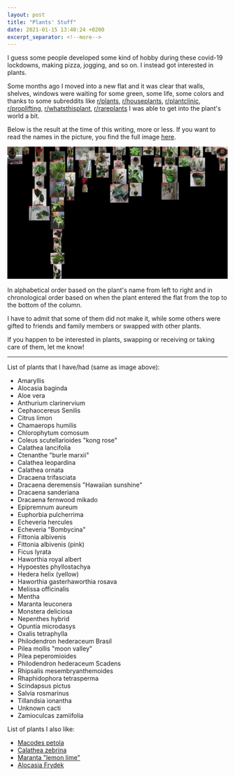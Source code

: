 ```yaml
---
layout: post
title: "Plants' Stuff"
date: 2021-01-15 13:40:24 +0200
excerpt_separator: <!--more-->
---
```

<!-- <p>{{ page.date | date: "%B %e, %Y" }}</p> -->
I guess some people developed some kind of hobby during these covid-19 lockdowns<!--more-->, making pizza, jogging, and so on. I instead got interested in plants.

Some months ago I moved into a new flat and it was clear that walls, shelves, windows were waiting for some green, some life, some colors and thanks to some subreddits like 
[r/plants](https://www.reddit.com/r/plants),
[r/houseplants](https://www.reddit.com/r/houseplants),
[r/plantclinic](https://www.reddit.com/r/plantclinic),
[r/proplifting](https://www.reddit.com/r/proplifting),
[r/whatsthisplant](https://www.reddit.com/r/whatsthisplant),
[r/rareplants](https://www.reddit.com/r/rareplants)
I was able to get into the plant's world a bit.

Below is the result at the time of this writing, more or less. If you want to read the names in the picture, you find the full image [here](https://github.com/MatteoRomiti/matteoromiti.github.io/blob/master/images/all_plants.jpg).

![Almost all the plants I had](/images/all_plants.jpg)

In alphabetical order based on the plant's name from left to right and in chronological order based on when the plant entered the flat from the top to the bottom of the column.

I have to admit that some of them did not make it, while some others were gifted to friends and family members or swapped with other plants.

If you happen to be interested in plants, swapping or receiving or taking care of them, let me know!

-------------

List of plants that I have/had (same as image above):

- Amaryllis
- Alocasia baginda
- Aloe vera
- Anthurium clarinervium
- Cephaocereus Senilis
- Citrus limon
- Chamaerops humilis
- Chlorophytum comosum
- Coleus scutellarioides "kong rose"
- Calathea lancifolia
- Ctenanthe "burle marxii"
- Calathea leopardina
- Calathea ornata
- Dracaena trifasciata
- Dracaena deremensis "Hawaiian sunshine"
- Dracaena sanderiana
- Dracaena fernwood mikado
- Epipremnum aureum
- Euphorbia pulcherrima
- Echeveria hercules
- Echeveria "Bombycina"
- Fittonia albivenis
- Fittonia albivenis (pink)
- Ficus lyrata
- Haworthia royal albert
- Hypoestes phyllostachya
- Hedera helix (yellow)
- Haworthia gasterhaworthia rosava
- Melissa officinalis
- Mentha
- Maranta leuconera
- Monstera deliciosa
- Nepenthes hybrid
- Opuntia microdasys
- Oxalis tetraphylla
- Philodendron hederaceum Brasil
- Pilea mollis "moon valley"
- Pilea peperomioides
- Philodendron hederaceum Scadens
- Rhipsalis mesembryanthemoides
- Rhaphidophora tetrasperma
- Scindapsus pictus
- Salvia rosmarinus
- Tillandsia ionantha
- Unknown cacti
- Zamioculcas zamiifolia

List of plants I also like:

- [Macodes petola](https://en.wikipedia.org/wiki/Macodes_petola)
- [Calathea zebrina](https://en.wikipedia.org/wiki/Calathea_zebrina)
- [Maranta "lemon lime"](https://www.google.com/search?q=maranta+lemon+lime)
- [Alocasia Frydek](https://www.google.com/search?q=alocasia+frydek)
